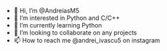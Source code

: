 - 👋 Hi, I’m @AndreiasM5
- 👀 I’m interested in Python and C/C++
- 🌱 I’m currently learning Python
- 💞️ I’m looking to collaborate on any projects
- 📫 How to reach me @andrei_ivascu5 on instagram

<!---
AndreiasM5/AndreiasM5 is a ✨ special ✨ repository because its `README.md` (this file) appears on your GitHub profile.
You can click the Preview link to take a look at your changes.
--->
